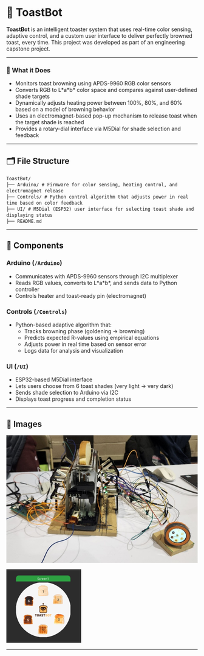 # 🥯 ToastBot

**ToastBot** is an intelligent toaster system that uses real-time color sensing, adaptive control, and a custom user interface to deliver perfectly browned toast, every time. This project was developed as part of an engineering capstone project.

---

### 🍞 What it Does
- Monitors toast browning using APDS-9960 RGB color sensors
- Converts RGB to L\*a\*b\* color space and compares against user-defined shade targets
- Dynamically adjusts heating power between 100%, 80%, and 60% based on a model of browning behavior
- Uses an electromagnet-based pop-up mechanism to release toast when the target shade is reached
- Provides a rotary-dial interface via M5Dial for shade selection and feedback

---

## 🗂️ File Structure

```
ToastBot/
├── Arduino/ # Firmware for color sensing, heating control, and electromagnet release
├── Controls/ # Python control algorithm that adjusts power in real time based on color feedback
├── UI/ # M5Dial (ESP32) user interface for selecting toast shade and displaying status
├── README.md
```

---

## 🔌 Components

### Arduino (`/Arduino`)
- Communicates with APDS-9960 sensors through I2C multiplexer
- Reads RGB values, converts to L\*a\*b\*, and sends data to Python controller
- Controls heater and toast-ready pin (electromagnet)

### Controls (`/Controls`)
- Python-based adaptive algorithm that:
  - Tracks browning phase (goldening → browning)
  - Predicts expected R-values using empirical equations
  - Adjusts power in real time based on sensor error
  - Logs data for analysis and visualization

### UI (`/UI`)
- ESP32-based M5Dial interface
- Lets users choose from 6 toast shades (very light → very dark)
- Sends shade selection to Arduino via I2C
- Displays toast progress and completion status

---

## 📸 Images

![ToastBot Assembled](images/toastbot_demo.jpg)

![ToastBot UI](images/toastbot_ui.png)

---


